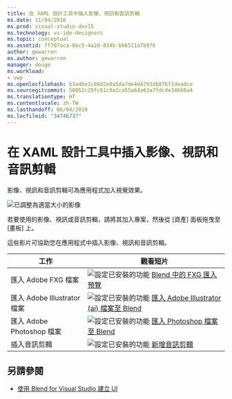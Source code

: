 ```yaml
---
title: 在 XAML 設計工具中插入影像、視訊和音訊剪輯
ms.date: 11/04/2016
ms.prod: visual-studio-dev15
ms.technology: vs-ide-designers
ms.topic: conceptual
ms.assetid: ff707aca-6bc5-4a2d-834b-bb6511a7b8f6
author: gewarren
ms.author: gewarren
manager: douge
ms.workload:
- uwp
ms.openlocfilehash: b3a4be1c89d2e0a5da7de4d4793db87bf1deadce
ms.sourcegitcommit: 58052c29fc61c9a1ca55a64a63a7fdcde34668a4
ms.translationtype: HT
ms.contentlocale: zh-TW
ms.lasthandoff: 06/04/2018
ms.locfileid: "34746737"
---
```

# <a name="insert-images-videos-and-audio-clips-in-xaml-designer"></a>在 XAML 設計工具中插入影像、視訊和音訊剪輯
影像、視訊和音訊剪輯可為應用程式加入視覺效果。

 ![已調整為適當大小的影像](../designers/media/b5_memory_images_sized.png)

 若要使用的影像、視訊或音訊剪輯，請將其加入專案，然後從 [資產]  面板拖曳至 [畫板] 上。

 這些影片可協助您在應用程式中插入影像、視訊和音訊剪輯。

|工作|觀看短片|
|----------|-------------------------|
|匯入 Adobe FXG 檔案|![設定已安裝的功能](../designers/media/bldadminconsoleinitialconfigicon.png) [Blend 中的 FXG 匯入預覽](http://www.bing.com/videos/search?q=blend%20import%20FXG%20file&qs=n&form=QBVR&pq=blend%20import%20fxg%20file&sc=0-13&sp=-1&sk=#view=detail&mid=3C733B0B50A43166C55C3C733B0B50A43166C55C)|
|匯入 Adobe Illustrator 檔案|![設定已安裝的功能](../designers/media/bldadminconsoleinitialconfigicon.png) [匯入 Adobe Illustrator (ai) 檔案至 Blend](http://www.bing.com/videos/search?q=add%20illustrator%20file%20to%20blend&qs=n&form=QBVR&pq=add%20illustrator%20file%20to%20blend&sc=0-0&sp=-1&sk=#view=detail&mid=FDB1B25D4DEB69D24515FDB1B25D4DEB69D24515)|
|匯入 Adobe Photoshop 檔案|![設定已安裝的功能](../designers/media/bldadminconsoleinitialconfigicon.png) [匯入 Photoshop 檔案至 Blend](https://www.youtube.com/watch?v=ekYyhirFKs0)|
|插入音訊剪輯|![設定已安裝的功能](../designers/media/bldadminconsoleinitialconfigicon.png) [新增音訊剪輯](https://www.youtube.com/watch?v=7qW9l0tmkAI&index=52&list=PLBDF977B2F1DAB358)|

## <a name="see-also"></a>另請參閱

- [使用 Blend for Visual Studio 建立 UI](../designers/creating-a-ui-by-using-blend-for-visual-studio.md)